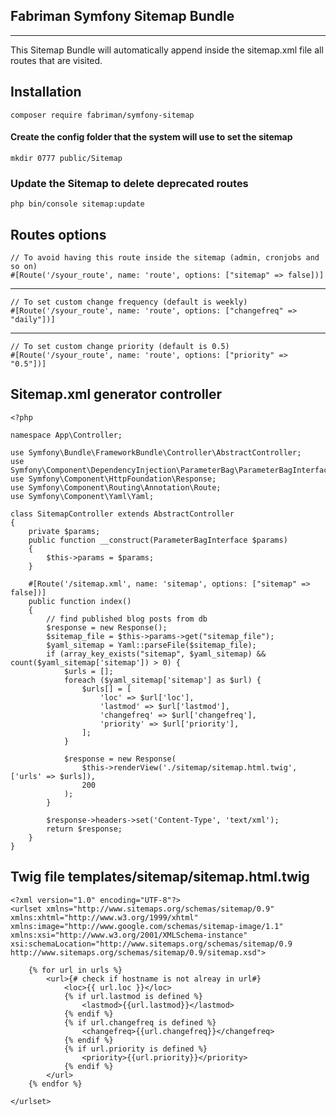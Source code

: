 ## Fabriman Symfony Sitemap Bundle

---

This Sitemap Bundle will automatically append inside the sitemap.xml file all routes that are visited.

## Installation

    composer require fabriman/symfony-sitemap

#### Create the config folder that the system will use to set the sitemap

    mkdir 0777 public/Sitemap

### Update the Sitemap to delete deprecated routes

    php bin/console sitemap:update

## Routes options

    // To avoid having this route inside the sitemap (admin, cronjobs and so on)
    #[Route('/syour_route', name: 'route', options: ["sitemap" => false])]
---
    // To set custom change frequency (default is weekly)
    #[Route('/syour_route', name: 'route', options: ["changefreq" => "daily"])]
 ---
    // To set custom change priority (default is 0.5)
    #[Route('/syour_route', name: 'route', options: ["priority" => "0.5"])]


## Sitemap.xml generator controller

    <?php

    namespace App\Controller;
    
    use Symfony\Bundle\FrameworkBundle\Controller\AbstractController;
    use Symfony\Component\DependencyInjection\ParameterBag\ParameterBagInterface;
    use Symfony\Component\HttpFoundation\Response;
    use Symfony\Component\Routing\Annotation\Route;
    use Symfony\Component\Yaml\Yaml;
    
    class SitemapController extends AbstractController
    {
        private $params;
        public function __construct(ParameterBagInterface $params)
        {
            $this->params = $params;
        }
    
        #[Route('/sitemap.xml', name: 'sitemap', options: ["sitemap" => false])]
        public function index()
        {
            // find published blog posts from db
            $response = new Response();
            $sitemap_file = $this->params->get("sitemap_file");
            $yaml_sitemap = Yaml::parseFile($sitemap_file);
            if (array_key_exists("sitemap", $yaml_sitemap) && count($yaml_sitemap['sitemap']) > 0) {
                $urls = [];
                foreach ($yaml_sitemap['sitemap'] as $url) {
                    $urls[] = [
                        'loc' => $url['loc'],
                        'lastmod' => $url['lastmod'],
                        'changefreq' => $url['changefreq'],
                        'priority' => $url['priority'],
                    ];
                }
    
                $response = new Response(
                    $this->renderView('./sitemap/sitemap.html.twig', ['urls' => $urls]),
                    200
                );
            }
    
            $response->headers->set('Content-Type', 'text/xml');
            return $response;
        }
    }


## Twig file templates/sitemap/sitemap.html.twig

    <?xml version="1.0" encoding="UTF-8"?>
    <urlset xmlns="http://www.sitemaps.org/schemas/sitemap/0.9" xmlns:xhtml="http://www.w3.org/1999/xhtml"
    xmlns:image="http://www.google.com/schemas/sitemap-image/1.1" xmlns:xsi="http://www.w3.org/2001/XMLSchema-instance"
    xsi:schemaLocation="http://www.sitemaps.org/schemas/sitemap/0.9 http://www.sitemaps.org/schemas/sitemap/0.9/sitemap.xsd">
    
        {% for url in urls %}
            <url>{# check if hostname is not alreay in url#}
                <loc>{{ url.loc }}</loc>
                {% if url.lastmod is defined %}
                    <lastmod>{{url.lastmod}}</lastmod>
                {% endif %}
                {% if url.changefreq is defined %}
                    <changefreq>{{url.changefreq}}</changefreq>
                {% endif %}
                {% if url.priority is defined %}
                    <priority>{{url.priority}}</priority>
                {% endif %}
            </url>
        {% endfor %}
    
    </urlset>